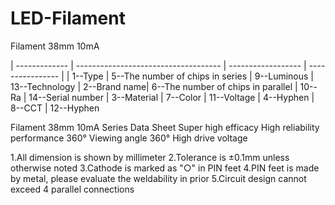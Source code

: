 # LED-Filament

Filament 38mm 10mA

| ------------- | ------------------------------------ | ------------------ | ---------------- |
| 1--Type      | 5--The number of chips in series     | 9--Luminous        | 13--Technology
| 2--Brand name| 6--The number of chips in parallel   | 10--Ra             | 14--Serial number
| 3--Material  | 7--Color                             | 11--Voltage
| 4--Hyphen    | 8--CCT                               | 12--Hyphen


Filament 38mm 10mA Series Data Sheet
Super high efficacy
High reliability performance
360° Viewing angle 360°
High drive voltage

1.All dimension is shown by millimeter
2.Tolerance is ±0.1mm unless otherwise noted
3.Cathode is marked as "○" in PIN feet
4.PIN feet is made by metal, please evaluate the weldability in prior
5.Circuit design cannot exceed 4 parallel connections
